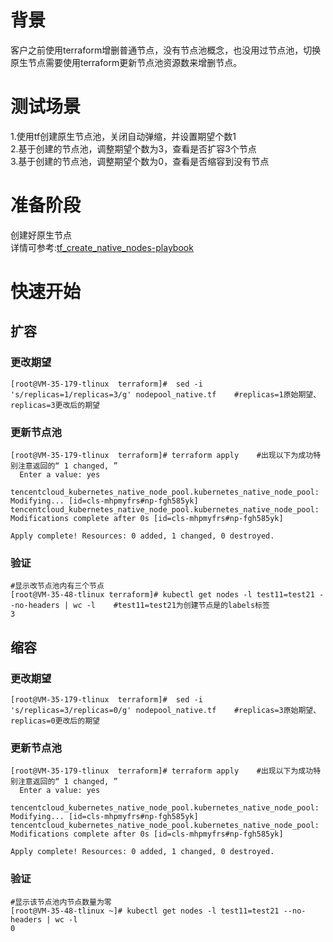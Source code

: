 
# 背景
客户之前使用terraform增删普通节点，没有节点池概念，也没用过节点池，切换原生节点需要使用terraform更新节点池资源数来增删节点。
# 测试场景
1.使用tf创建原生节点池，关闭自动弹缩，并设置期望个数1<br>
2.基于创建的节点池，调整期望个数为3，查看是否扩容3个节点<br>
3.基于创建的节点池，调整期望个数为0，查看是否缩容到没有节点<br>
# 准备阶段
创建好原生节点<br>
详情可参考:[tf_create_native_nodes-playbook](./../tf_create_native_nodes-playbook)


# 快速开始
## 扩容
### 更改期望
```
[root@VM-35-179-tlinux  terraform]#  sed -i 's/replicas=1/replicas=3/g' nodepool_native.tf    #replicas=1原始期望、replicas=3更改后的期望
```
### 更新节点池
```
[root@VM-35-179-tlinux  terraform]# terraform apply    #出现以下为成功特别注意返回的“ 1 changed, ”
  Enter a value: yes

tencentcloud_kubernetes_native_node_pool.kubernetes_native_node_pool: Modifying... [id=cls-mhpmyfrs#np-fgh585yk]
tencentcloud_kubernetes_native_node_pool.kubernetes_native_node_pool: Modifications complete after 0s [id=cls-mhpmyfrs#np-fgh585yk]

Apply complete! Resources: 0 added, 1 changed, 0 destroyed.
```
### 验证
```
#显示改节点池内有三个节点
[root@VM-35-48-tlinux terraform]# kubectl get nodes -l test11=test21 --no-headers | wc -l    #test11=test21为创建节点是的labels标签
3
```
## 缩容
### 更改期望
```
[root@VM-35-179-tlinux  terraform]#  sed -i 's/replicas=3/replicas=0/g' nodepool_native.tf    #replicas=3原始期望、replicas=0更改后的期望
```

### 更新节点池
```
[root@VM-35-179-tlinux  terraform]# terraform apply    #出现以下为成功特别注意返回的“ 1 changed, ”
  Enter a value: yes

tencentcloud_kubernetes_native_node_pool.kubernetes_native_node_pool: Modifying... [id=cls-mhpmyfrs#np-fgh585yk]
tencentcloud_kubernetes_native_node_pool.kubernetes_native_node_pool: Modifications complete after 0s [id=cls-mhpmyfrs#np-fgh585yk]

Apply complete! Resources: 0 added, 1 changed, 0 destroyed.
```
### 验证
```
#显示该节点池内节点数量为零
[root@VM-35-48-tlinux ~]# kubectl get nodes -l test11=test21 --no-headers | wc -l      
0
```

